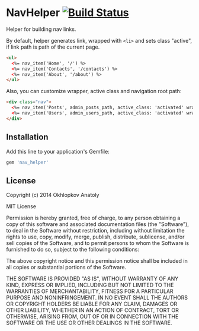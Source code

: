 # NavHelper [![Build Status](https://travis-ci.org/VortexGrenade/nav_helper.svg?branch=v0.1.0)](https://travis-ci.org/VortexGrenade/nav_helper)

Helper for building nav links.

By default, helper generates link, wrapped with `<li>` and sets class "active", if link path is path of the current page.
```html
<ul>
  <%= nav_item('Home', '/') %>
  <%= nav_item('Contacts', '/contacts') %>
  <%= nav_item('About', '/about') %>
</ul>
```

Also, you can customize wrapper, active class and navigation root path:
```html
<div class="nav">
  <%= nav_item('Posts', admin_posts_path, active_class: 'activated' wrapper:{tag: :div, class: list-item}, root: admin_path) %>
  <%= nav_item('Users', admin_users_path, active_class: 'activated' wrapper:{tag: :div, class: list-item}, root: admin_path) %>
</div>
```

## Installation

Add this line to your application's Gemfile:

```ruby
gem 'nav_helper'
```

## License

Copyright (c) 2014 Okhlopkov Anatoly

MIT License

Permission is hereby granted, free of charge, to any person obtaining
a copy of this software and associated documentation files (the
"Software"), to deal in the Software without restriction, including
without limitation the rights to use, copy, modify, merge, publish,
distribute, sublicense, and/or sell copies of the Software, and to
permit persons to whom the Software is furnished to do so, subject to
the following conditions:

The above copyright notice and this permission notice shall be
included in all copies or substantial portions of the Software.

THE SOFTWARE IS PROVIDED "AS IS", WITHOUT WARRANTY OF ANY KIND,
EXPRESS OR IMPLIED, INCLUDING BUT NOT LIMITED TO THE WARRANTIES OF
MERCHANTABILITY, FITNESS FOR A PARTICULAR PURPOSE AND
NONINFRINGEMENT. IN NO EVENT SHALL THE AUTHORS OR COPYRIGHT HOLDERS BE
LIABLE FOR ANY CLAIM, DAMAGES OR OTHER LIABILITY, WHETHER IN AN ACTION
OF CONTRACT, TORT OR OTHERWISE, ARISING FROM, OUT OF OR IN CONNECTION
WITH THE SOFTWARE OR THE USE OR OTHER DEALINGS IN THE SOFTWARE.
